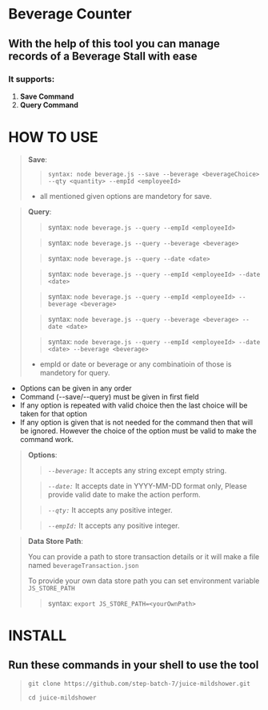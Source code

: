 # Beverage Counter

## With the help of this tool you can manage records of a **Beverage Stall** with ease

### It supports:

1. **Save Command**
2. **Query Command**

# HOW TO USE

> **Save**:
>
> > `syntax: node beverage.js --save --beverage <beverageChoice> --qty <quantity> --empId <employeeId>`
>
> - all mentioned given options are mandetory for save.

> **Query**:
>
> > syntax: `node beverage.js --query --empId <employeeId>`
>
> > syntax: `node beverage.js --query --beverage <beverage>`
>
> > syntax: `node beverage.js --query --date <date>`
>
> > syntax: `node beverage.js --query --empId <employeeId> --date <date>`
>
> > syntax: `node beverage.js --query --empId <employeeId> --beverage <beverage>`
>
> > syntax: `node beverage.js --query --beverage <beverage> --date <date>`
>
> > syntax: `node beverage.js --query --empId <employeeId> --date <date> --beverage <beverage>`
>
> - empId or date or beverage or any combinatioin of those is mandetory for query.

- Options can be given in any order
- Command (--save/--query) must be given in first field
- If any option is repeated with valid choice then the last choice will be taken for that option
- If any option is given that is not needed for the command then that will be ignored. However the choice of the option must be valid to make the command work.

> **Options**:
>
> > _`--beverage:`_ It accepts any string except empty string.
>
> > _`--date:`_ It accepts date in YYYY-MM-DD format only, Please provide valid date to make the action perform.
>
> > _`--qty:`_ It accepts any positive integer.
>
> > _`--empId:`_ It accepts any positive integer.

> **Data Store Path**:
>
> You can provide a path to store transaction details or it will make a file named `beverageTransaction.json`
>
> To provide your own data store path you can set environment variable `JS_STORE_PATH`
>
> > syntax: `export JS_STORE_PATH=<yourOwnPath>`

# INSTALL

## Run these commands in your shell to use the tool

> `git clone https://github.com/step-batch-7/juice-mildshower.git`
>
> `cd juice-mildshower`
